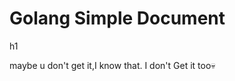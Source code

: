 
<div>
<h1>Golang Simple Document</h1>h1

maybe u don't get it,I know that.
I don't Get it too💀

</div>
